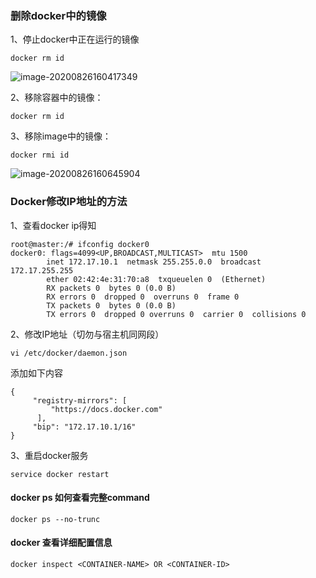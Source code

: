 ### 删除docker中的镜像

1、停止docker中正在运行的镜像

```
docker rm id
```

![image-20200826160417349](C:\Users\ZLM\AppData\Roaming\Typora\typora-user-images\image-20200826160417349.png)

2、移除容器中的镜像：

```
docker rm id
```

3、移除image中的镜像：

```
docker rmi id 
```

![image-20200826160645904](C:\Users\ZLM\AppData\Roaming\Typora\typora-user-images\image-20200826160645904.png)

### Docker修改IP地址的方法

1、查看docker ip得知

```
root@master:/# ifconfig docker0
docker0: flags=4099<UP,BROADCAST,MULTICAST>  mtu 1500
        inet 172.17.10.1  netmask 255.255.0.0  broadcast 172.17.255.255
        ether 02:42:4e:31:70:a8  txqueuelen 0  (Ethernet)
        RX packets 0  bytes 0 (0.0 B)
        RX errors 0  dropped 0  overruns 0  frame 0
        TX packets 0  bytes 0 (0.0 B)
        TX errors 0  dropped 0 overruns 0  carrier 0  collisions 0
```

2、修改IP地址（切勿与宿主机同网段）

```
vi /etc/docker/daemon.json
```

添加如下内容

```
{
	 "registry-mirrors": [
		 "https://docs.docker.com"
	  ],
	 "bip": "172.17.10.1/16"
}
```

3、重启docker服务

```
service docker restart
```

#### docker ps 如何查看完整command

```
docker ps --no-trunc
```

#### docker 查看详细配置信息

```
docker inspect <CONTAINER-NAME> OR <CONTAINER-ID>
```

